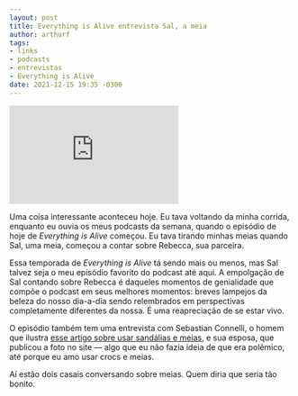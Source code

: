 ```yaml
---
layout: post
title: Everything is Alive entrevista Sal, a meia
author: arthurf
tags:
- links
- podcasts
- entrevistas
- Everything is Alive
date: 2021-12-15 19:35 -0300
---
```

<iframe allow="autoplay *; encrypted-media *; fullscreen *" frameborder="0" class="full-width" height="175" sandbox="allow-forms allow-popups allow-same-origin allow-scripts allow-storage-access-by-user-activation allow-top-navigation-by-user-activation" src="https://embed.podcasts.apple.com/br/podcast/sal-sock/id1388419519?i=1000545009843"></iframe>

Uma coisa interessante aconteceu hoje. Eu tava voltando da minha corrida, enquanto eu ouvia os meus podcasts da semana, quando o episódio de hoje de *Everything is Alive* começou. Eu tava tirando minhas meias quando Sal, uma meia, começou a contar sobre Rebecca, sua parceira.

Essa temporada de *Everything is Alive* tá sendo mais ou menos, mas Sal talvez seja o meu episódio favorito do podcast até aqui. A empolgação de Sal contando sobre Rebecca é daqueles momentos de genialidade que compõe o podcast em seus melhores momentos: breves lampejos da beleza do nosso dia-a-dia sendo relembrados em perspectivas completamente diferentes da nossa. É uma reapreciação de se estar vivo.

O episódio também tem uma entrevista com Sebastian Connelli, o homem que ilustra [esse artigo sobre usar sandálias e meias](https://en.wikipedia.org/wiki/Socks_and_sandals), e sua esposa, que publicou a foto no site &mdash; algo que eu não fazia ideia de que era polêmico, até porque eu amo usar crocs e meias.

Aí estão dois casais conversando sobre meias. Quem diria que seria tão bonito.
